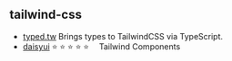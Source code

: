 ## tailwind-css

- [typed.tw](https://github.com/thien-do/typed.tw) Brings types to TailwindCSS via TypeScript.
- [daisyui](https://github.com/saadeghi/daisyui) ⭐️ ⭐️ ⭐️ ⭐️ ⭐️  Tailwind Components